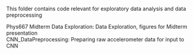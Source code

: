This folder contains code relevant for exploratory data analysis and data preprocessing

Phys667 Midterm Data Exploration: Data Exploration, figures for Midterm presentation  <br />
CNN_DataPreprocessing: Preparing raw accelerometer data for input to CNN
